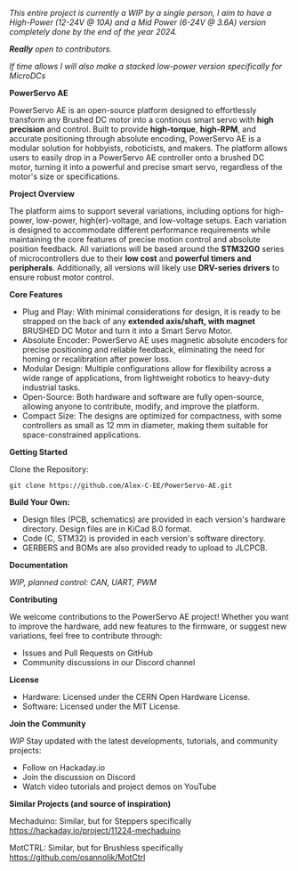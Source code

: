 _This entire project is currently a WIP by a single person, I aim to have a High-Power (12-24V @ 10A) and a Mid Power (6-24V @ 3.6A) version completely done by the end of the year 2024._

_**Really** open to contributors._

_If time allows I will also make a stacked low-power version specifically for MicroDCs_

**PowerServo AE**

PowerServo AE is an open-source platform designed to effortlessly transform any Brushed DC motor into a continous smart servo with **high precision** and control. Built to provide **high-torque**, **high-RPM**, and accurate positioning through absolute encoding, PowerServo AE is a modular solution for hobbyists, roboticists, and makers. The platform allows users to easily drop in a PowerServo AE controller onto a brushed DC motor, turning it into a powerful and precise smart servo, regardless of the motor's size or specifications.

**Project Overview**

The platform aims to support several variations, including options for high-power, low-power, high(er)-voltage, and low-voltage setups. Each variation is designed to accommodate different performance requirements while maintaining the core features of precise motion control and absolute position feedback. All variations will be based around the **STM32G0** series of microcontrollers due to their **low cost** and **powerful timers and peripherals**. Additionally, all versions will likely use **DRV-series drivers** to ensure robust motor control.

**Core Features**
- Plug and Play: With minimal considerations for design, it is ready to be strapped on the back of any **extended axis/shaft, with magnet** BRUSHED DC Motor and turn it into a Smart Servo Motor.
- Absolute Encoder: PowerServo AE uses magnetic absolute encoders for precise positioning and reliable feedback, eliminating the need for homing or recalibration after power loss.
- Modular Design: Multiple configurations allow for flexibility across a wide range of applications, from lightweight robotics to heavy-duty industrial tasks.
- Open-Source: Both hardware and software are fully open-source, allowing anyone to contribute, modify, and improve the platform.
- Compact Size: The designs are optimized for compactness, with some controllers as small as 12 mm in diameter, making them suitable for space-constrained applications.

**Getting Started**

Clone the Repository:

``git clone https://github.com/Alex-C-EE/PowerServo-AE.git``

**Build Your Own:**

- Design files (PCB, schematics) are provided in each version's hardware directory. Design files are in KiCad 8.0 format.
- Code (C, STM32) is provided in each version's software directory.
- GERBERS and BOMs are also provided ready to upload to JLCPCB.

**Documentation**

_WIP, planned control: CAN, UART, PWM_

**Contributing**

We welcome contributions to the PowerServo AE project! Whether you want to improve the hardware, add new features to the firmware, or suggest new variations, feel free to contribute through:

- Issues and Pull Requests on GitHub
- Community discussions in our Discord channel

**License**
- Hardware: Licensed under the CERN Open Hardware License.
- Software: Licensed under the MIT License.

**Join the Community**

_WIP_
Stay updated with the latest developments, tutorials, and community projects:

- Follow on Hackaday.io
- Join the discussion on Discord
- Watch video tutorials and project demos on YouTube

**Similar Projects (and source of inspiration)**

Mechaduino: Similar, but for Steppers specifically
https://hackaday.io/project/11224-mechaduino

MotCTRL: Similar, but for Brushless specifically
https://github.com/osannolik/MotCtrl
